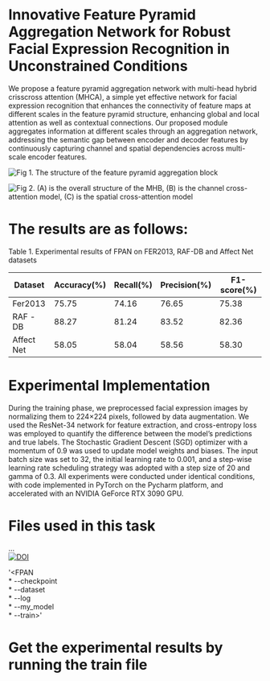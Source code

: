 Innovative Feature Pyramid Aggregation Network for Robust Facial Expression Recognition in Unconstrained Conditions
=
We propose a feature pyramid aggregation network with multi-head hybrid crisscross attention (MHCA), a simple yet effective network for facial expression recognition that enhances the connectivity of feature maps at different scales in the feature pyramid structure, enhancing global and local attention as well as contextual connections. Our proposed module aggregates information at different scales through an aggregation network, addressing the semantic gap between encoder and decoder features by continuously capturing channel and spatial dependencies across multi-scale encoder features.

 ![Fig 1. The structure of the feature pyramid aggregation block](https://github.com/user-attachments/assets/108f1036-2b49-4110-99e6-d59ad9c8c122)
 
 ![Fig 2. (A) is the overall structure of the MHB, (B) is the channel cross-attention model, (C) is the spatial cross-attention model](https://github.com/user-attachments/assets/246cf8f1-7782-448f-a9e3-102acd5601d2)
 
# The results are as follows:

Table 1. Experimental results of FPAN on FER2013, RAF-DB and Affect Net datasets

Dataset |Accuracy(%) |Recall(%) |Precision(%) |F1-score(%)
----|----|----|-----|----
Fer2013|	75.75|	74.16	|76.65|	75.38
RAF -DB|	88.27|	81.24	|83.52|	82.36
Affect Net|	58.05|	58.04 |58.56|	58.30
# Experimental Implementation
During the training phase, we preprocessed facial expression images by normalizing them to 224×224 pixels, followed by data augmentation. We used the ResNet-34 network for feature extraction, and cross-entropy loss was employed to quantify the difference between the model’s predictions and true labels. The Stochastic Gradient Descent (SGD) optimizer with a momentum of 0.9 was used to update model weights and biases. The input batch size was set to 32, the initial learning rate to 0.001, and a step-wise learning rate scheduling strategy was adopted with a step size of 20 and gamma of 0.3. All experiments were conducted under identical conditions, with code implemented in PyTorch on the Pycharm platform, and accelerated with an NVIDIA GeForce RTX 3090 GPU.
# Files used in this task  
...    
[![DOI](https://zenodo.org/badge/884684074.svg)](https://doi.org/10.5281/zenodo.14062380)

'<FPAN      
     * --checkpoint  
     * --dataset  
     * --log  
     * --my_model  
     * --train>'  

# Get the experimental results by running the train file
